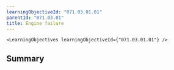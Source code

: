 ```yaml
---
learningObjectiveId: "071.03.01.01"
parentId: "071.03.01"
title: Engine failure
---
```


```tsx eval
<LearningObjectives learningObjectiveId={"071.03.01.01"} />
```

## Summary

